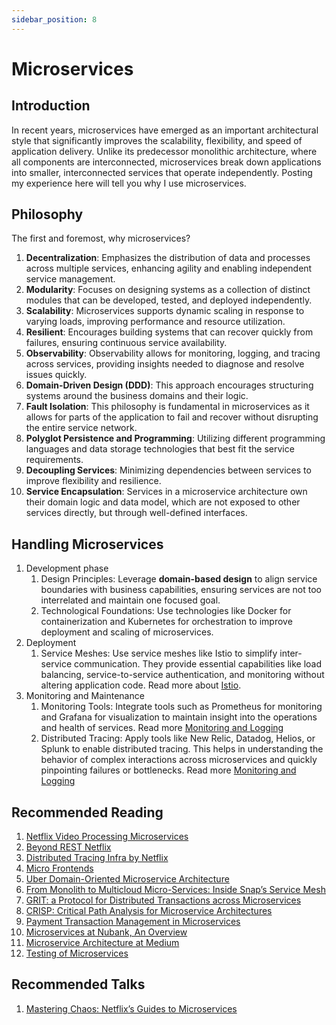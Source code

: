 ```yaml
---
sidebar_position: 8
---
```


# Microservices

## Introduction

In recent years, microservices have emerged as an important architectural style that significantly improves the scalability, flexibility, and speed of application delivery. Unlike its predecessor monolithic architecture, where all components are interconnected, microservices break down applications into smaller, interconnected services that operate independently. Posting my experience here will tell you why I use microservices.

## Philosophy

The first and foremost, why microservices?

1. **Decentralization**: Emphasizes the distribution of data and processes across multiple services, enhancing agility and enabling independent service management.
2. **Modularity**: Focuses on designing systems as a collection of distinct modules that can be developed, tested, and deployed independently.
3. **Scalability**: Microservices supports dynamic scaling in response to varying loads, improving performance and resource utilization.
4. **Resilient**: Encourages building systems that can recover quickly from failures, ensuring continuous service availability.
5. **Observability**: Observability allows for monitoring, logging, and tracing across services, providing insights needed to diagnose and resolve issues quickly.
6. **Domain-Driven Design (DDD)**: This approach encourages structuring systems around the business domains and their logic.
7. **Fault Isolation**: This philosophy is fundamental in microservices as it allows for parts of the application to fail and recover without disrupting the entire service network.
8. **Polyglot Persistence and Programming**: Utilizing different programming languages and data storage technologies that best fit the service requirements. 
9. **Decoupling Services**: Minimizing dependencies between services to improve flexibility and resilience.
10. **Service Encapsulation**: Services in a microservice architecture own their domain logic and data model, which are not exposed to other services directly, but through well-defined interfaces.

## Handling Microservices 

1. Development phase
   1. Design Principles: Leverage **domain-based design** to align service boundaries with business capabilities, ensuring services are not too interrelated and maintain one focused goal.
   2. Technological Foundations: Use technologies like Docker for containerization and Kubernetes for orchestration to improve deployment and scaling of microservices.
2. Deployment
   1. Service Meshes: Use service meshes like Istio to simplify inter-service communication. They provide essential capabilities like load balancing, service-to-service authentication, and monitoring without altering application code. Read more about [Istio](https://istio.io/latest/).
3. Monitoring and Maintenance
   1. Monitoring Tools: Integrate tools such as Prometheus for monitoring and Grafana for visualization to maintain insight into the operations and health of services. Read more [Monitoring and Logging](monitoring-and-logging.md)
   2. Distributed Tracing: Apply tools like New Relic, Datadog, Helios, or Splunk to enable distributed tracing. This helps in understanding the behavior of complex interactions across microservices and quickly pinpointing failures or bottlenecks. Read more [Monitoring and Logging](monitoring-and-logging.md)

## Recommended Reading

1. [Netflix Video Processing Microservices](https://netflixtechblog.com/rebuilding-netflix-video-processing-pipeline-with-microservices-4e5e6310e359)
2. [Beyond REST Netflix](https://netflixtechblog.com/beyond-rest-1b76f7c20ef6)
3. [Distributed Tracing Infra by Netflix](https://netflixtechblog.com/building-netflixs-distributed-tracing-infrastructure-bb856c319304)
4. [Micro Frontends](https://www.martinfowler.com/articles/micro-frontends.html)
5. [Uber Domain-Oriented Microservice Architecture](https://www.uber.com/en-ID/blog/microservice-architecture/)
6. [From Monolith to Multicloud Micro-Services: Inside Snap’s Service Mesh](https://eng.snap.com/monolith-to-multicloud-microservices-snap-service-mesh)
7. [GRIT: a Protocol for Distributed Transactions across Microservices](https://innovation.ebayinc.com/tech/engineering/grit-a-protocol-for-distributed-transactions-across-microservices/)
8. [CRISP: Critical Path Analysis for Microservice Architectures](https://www.uber.com/en-ID/blog/crisp-critical-path-analysis-for-microservice-architectures/)
9. [Payment Transaction Management in Microservices](https://engineering.mercari.com/en/blog/entry/20210831-2019-06-07-155849/)
10. [Microservices at Nubank, An Overview](https://building.nubank.com.br/microservices-at-nubank-an-overview/)
11. [Microservice Architecture at Medium](https://medium.engineering/microservice-architecture-at-medium-9c33805eb74f)
12. [Testing of Microservices](https://engineering.atspotify.com/2018/01/testing-of-microservices/)

## Recommended Talks

1. [Mastering Chaos: Netflix’s Guides to Microservices](https://www.youtube.com/watch?v=CZ3wIuvmHeM)